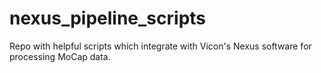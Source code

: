 # nexus_pipeline_scripts
Repo with helpful scripts which integrate with Vicon's Nexus software for processing MoCap data.

